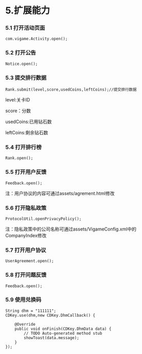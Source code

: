 # 5.扩展能力

### 5.1 打开活动页面

```text
com.vigame.Activity.open();
```

### 5.2 打开公告

```text
Notice.open();
```

### 5.3 提交排行数据

```text
Rank.submit(level,score,usedCoins,leftCoins);//提交排行数据
```

level:关卡ID

score：分数

usedCoins:已用钻石数

leftCoins:剩余钻石数

### 5.4 打开排行榜

```text
Rank.open();
```

### 5.5 打开用户反馈

```text
Feedback.open();
```

注：用户协议的内容可通过assets/agrement.html修改

### 5.6 打开隐私政策

```text
ProtocolUtil.openPrivacyPolicy();
```

注：隐私政策中的公司名称可通过assets/VigameConfig.xml中的CompanyIndex修改

### 5.7 打开用户协议

```text
UserAgreement.open();
```

### 5.8 打开问题反馈

```text
Feedback.open();
```

### 5.9 使用兑换码

```text
String dhm = "111111";
CDKey.use(dhm,new CDKey.DhmCallback() {

    @Override
    public void onFinish(CDKey.DhmData data) {
        // TODO Auto-generated method stub
        showToast(data.message);
    }
});
```

## 

